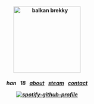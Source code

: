 <h4 align="center">
<img src="https://encrypted-tbn0.gstatic.com/images?q=tbn:ANd9GcR6tIgicaSOtqi-3LRqdFEVZnFa_2l8Vj5XJA&s" height="180" alt="balkan brekky">
<br>
</h4>
<h5 align="center">
  
han⠀18⠀[about](https://rentry.co/su)⠀[steam](https://steamcommunity.com/id/katocha)⠀[contact](https://gantz.atabook.org)
  
[![spotify-github-profile](https://spotify-github-profile.kittinanx.com/api/view?uid=31vtbuwnddbfyyyerbtfpo6mwpae&cover_image=true&theme=natemoo-re&show_offline=false&background_color=121212&interchange=false&bar_color=000000&bar_color_cover=false)](https://github.com/kittinan/spotify-github-profile)
